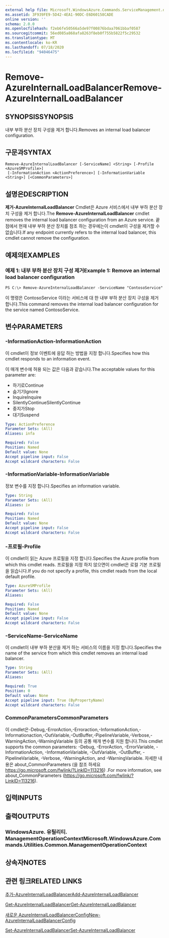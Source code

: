 ```yaml
---
external help file: Microsoft.WindowsAzure.Commands.ServiceManagement.dll-Help.xml
ms.assetid: 3F939FE9-5D42-4EA1-90DC-E6D60158CADE
online version: ''
schema: 2.0.0
ms.openlocfilehash: f2eb6fe50566a5de97f00876bdaa7061bbaf0587
ms.sourcegitcommit: 56ed085a868afa8263f8eb0f755b5822f5c29532
ms.translationtype: MT
ms.contentlocale: ko-KR
ms.lasthandoff: 07/18/2020
ms.locfileid: "94046475"
---
```

# <span data-ttu-id="2ac07-101">Remove-AzureInternalLoadBalancer</span><span class="sxs-lookup"><span data-stu-id="2ac07-101">Remove-AzureInternalLoadBalancer</span></span>

## <span data-ttu-id="2ac07-102">SYNOPSIS</span><span class="sxs-lookup"><span data-stu-id="2ac07-102">SYNOPSIS</span></span>
<span data-ttu-id="2ac07-103">내부 부하 분산 장치 구성을 제거 합니다.</span><span class="sxs-lookup"><span data-stu-id="2ac07-103">Removes an internal load balancer configuration.</span></span>

## <span data-ttu-id="2ac07-104">구문과</span><span class="sxs-lookup"><span data-stu-id="2ac07-104">SYNTAX</span></span>

```
Remove-AzureInternalLoadBalancer [-ServiceName] <String> [-Profile <AzureSMProfile>]
 [-InformationAction <ActionPreference>] [-InformationVariable <String>] [<CommonParameters>]
```

## <span data-ttu-id="2ac07-105">설명은</span><span class="sxs-lookup"><span data-stu-id="2ac07-105">DESCRIPTION</span></span>
<span data-ttu-id="2ac07-106">**제거-AzureInternalLoadBalancer** Cmdlet은 Azure 서비스에서 내부 부하 분산 장치 구성을 제거 합니다.</span><span class="sxs-lookup"><span data-stu-id="2ac07-106">The **Remove-AzureInternalLoadBalancer** cmdlet removes the internal load balancer configuration from an Azure service.</span></span>
<span data-ttu-id="2ac07-107">끝점에서 현재 내부 부하 분산 장치를 참조 하는 경우에는이 cmdlet이 구성을 제거할 수 없습니다.</span><span class="sxs-lookup"><span data-stu-id="2ac07-107">If any endpoint currently refers to the internal load balancer, this cmdlet cannot remove the configuration.</span></span>

## <span data-ttu-id="2ac07-108">예제의</span><span class="sxs-lookup"><span data-stu-id="2ac07-108">EXAMPLES</span></span>

### <span data-ttu-id="2ac07-109">예제 1: 내부 부하 분산 장치 구성 제거</span><span class="sxs-lookup"><span data-stu-id="2ac07-109">Example 1: Remove an internal load balancer configuration</span></span>
```
PS C:\> Remove-AzureInternalLoadBalancer -ServiceName "ContosoService"
```

<span data-ttu-id="2ac07-110">이 명령은 ContosoService 이라는 서비스에 대 한 내부 부하 분산 장치 구성을 제거 합니다.</span><span class="sxs-lookup"><span data-stu-id="2ac07-110">This command removes the internal load balancer configuration for the service named ContosoService.</span></span>

## <span data-ttu-id="2ac07-111">변수</span><span class="sxs-lookup"><span data-stu-id="2ac07-111">PARAMETERS</span></span>

### <span data-ttu-id="2ac07-112">-InformationAction</span><span class="sxs-lookup"><span data-stu-id="2ac07-112">-InformationAction</span></span>
<span data-ttu-id="2ac07-113">이 cmdlet이 정보 이벤트에 응답 하는 방법을 지정 합니다.</span><span class="sxs-lookup"><span data-stu-id="2ac07-113">Specifies how this cmdlet responds to an information event.</span></span>

<span data-ttu-id="2ac07-114">이 매개 변수에 허용 되는 값은 다음과 같습니다.</span><span class="sxs-lookup"><span data-stu-id="2ac07-114">The acceptable values for this parameter are:</span></span>

- <span data-ttu-id="2ac07-115">하기로</span><span class="sxs-lookup"><span data-stu-id="2ac07-115">Continue</span></span>
- <span data-ttu-id="2ac07-116">숨기기</span><span class="sxs-lookup"><span data-stu-id="2ac07-116">Ignore</span></span>
- <span data-ttu-id="2ac07-117">Inquire</span><span class="sxs-lookup"><span data-stu-id="2ac07-117">Inquire</span></span>
- <span data-ttu-id="2ac07-118">SilentlyContinue</span><span class="sxs-lookup"><span data-stu-id="2ac07-118">SilentlyContinue</span></span>
- <span data-ttu-id="2ac07-119">중지가</span><span class="sxs-lookup"><span data-stu-id="2ac07-119">Stop</span></span>
- <span data-ttu-id="2ac07-120">대기</span><span class="sxs-lookup"><span data-stu-id="2ac07-120">Suspend</span></span>

```yaml
Type: ActionPreference
Parameter Sets: (All)
Aliases: infa

Required: False
Position: Named
Default value: None
Accept pipeline input: False
Accept wildcard characters: False
```

### <span data-ttu-id="2ac07-121">-InformationVariable</span><span class="sxs-lookup"><span data-stu-id="2ac07-121">-InformationVariable</span></span>
<span data-ttu-id="2ac07-122">정보 변수를 지정 합니다.</span><span class="sxs-lookup"><span data-stu-id="2ac07-122">Specifies an information variable.</span></span>

```yaml
Type: String
Parameter Sets: (All)
Aliases: iv

Required: False
Position: Named
Default value: None
Accept pipeline input: False
Accept wildcard characters: False
```

### <span data-ttu-id="2ac07-123">-프로필</span><span class="sxs-lookup"><span data-stu-id="2ac07-123">-Profile</span></span>
<span data-ttu-id="2ac07-124">이 cmdlet이 읽는 Azure 프로필을 지정 합니다.</span><span class="sxs-lookup"><span data-stu-id="2ac07-124">Specifies the Azure profile from which this cmdlet reads.</span></span>
<span data-ttu-id="2ac07-125">프로필을 지정 하지 않으면이 cmdlet은 로컬 기본 프로필을 읽습니다.</span><span class="sxs-lookup"><span data-stu-id="2ac07-125">If you do not specify a profile, this cmdlet reads from the local default profile.</span></span>

```yaml
Type: AzureSMProfile
Parameter Sets: (All)
Aliases: 

Required: False
Position: Named
Default value: None
Accept pipeline input: False
Accept wildcard characters: False
```

### <span data-ttu-id="2ac07-126">-ServiceName</span><span class="sxs-lookup"><span data-stu-id="2ac07-126">-ServiceName</span></span>
<span data-ttu-id="2ac07-127">이 cmdlet이 내부 부하 분산을 제거 하는 서비스의 이름을 지정 합니다.</span><span class="sxs-lookup"><span data-stu-id="2ac07-127">Specifies the name of the service from which this cmdlet removes an internal load balancer.</span></span>

```yaml
Type: String
Parameter Sets: (All)
Aliases: 

Required: True
Position: 0
Default value: None
Accept pipeline input: True (ByPropertyName)
Accept wildcard characters: False
```

### <span data-ttu-id="2ac07-128">CommonParameters</span><span class="sxs-lookup"><span data-stu-id="2ac07-128">CommonParameters</span></span>
<span data-ttu-id="2ac07-129">이 cmdlet은-Debug,-ErrorAction,-Erroraction,-InformationAction,-Informationaction,-OutVariable,-OutBuffer,-PipelineVariable,-Verbose,-WarningAction,-WarningVariable 등의 공통 매개 변수를 지원 합니다.</span><span class="sxs-lookup"><span data-stu-id="2ac07-129">This cmdlet supports the common parameters: -Debug, -ErrorAction, -ErrorVariable, -InformationAction, -InformationVariable, -OutVariable, -OutBuffer, -PipelineVariable, -Verbose, -WarningAction, and -WarningVariable.</span></span> <span data-ttu-id="2ac07-130">자세한 내용은 about_CommonParameters (을 참조 하세요 https://go.microsoft.com/fwlink/?LinkID=113216) .</span><span class="sxs-lookup"><span data-stu-id="2ac07-130">For more information, see about_CommonParameters (https://go.microsoft.com/fwlink/?LinkID=113216).</span></span>

## <span data-ttu-id="2ac07-131">입력</span><span class="sxs-lookup"><span data-stu-id="2ac07-131">INPUTS</span></span>

## <span data-ttu-id="2ac07-132">출력</span><span class="sxs-lookup"><span data-stu-id="2ac07-132">OUTPUTS</span></span>

### <span data-ttu-id="2ac07-133">WindowsAzure. 유틸리티. ManagementOperationContext</span><span class="sxs-lookup"><span data-stu-id="2ac07-133">Microsoft.WindowsAzure.Commands.Utilities.Common.ManagementOperationContext</span></span>

## <span data-ttu-id="2ac07-134">상속자</span><span class="sxs-lookup"><span data-stu-id="2ac07-134">NOTES</span></span>

## <span data-ttu-id="2ac07-135">관련 링크</span><span class="sxs-lookup"><span data-stu-id="2ac07-135">RELATED LINKS</span></span>

[<span data-ttu-id="2ac07-136">추가-AzureInternalLoadBalancer</span><span class="sxs-lookup"><span data-stu-id="2ac07-136">Add-AzureInternalLoadBalancer</span></span>](./Add-AzureInternalLoadBalancer.md)

[<span data-ttu-id="2ac07-137">Get-AzureInternalLoadBalancer</span><span class="sxs-lookup"><span data-stu-id="2ac07-137">Get-AzureInternalLoadBalancer</span></span>](./Get-AzureInternalLoadBalancer.md)

[<span data-ttu-id="2ac07-138">새로운 AzureInternalLoadBalancerConfig</span><span class="sxs-lookup"><span data-stu-id="2ac07-138">New-AzureInternalLoadBalancerConfig</span></span>](./New-AzureInternalLoadBalancerConfig.md)

[<span data-ttu-id="2ac07-139">Set-AzureInternalLoadBalancer</span><span class="sxs-lookup"><span data-stu-id="2ac07-139">Set-AzureInternalLoadBalancer</span></span>](./Set-AzureInternalLoadBalancer.md)


